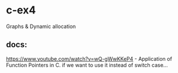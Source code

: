 # c-ex4
Graphs &amp; Dynamic allocation

## docs:
 https://www.youtube.com/watch?v=wQ-gWwKKeP4 - Application of Function Pointers in C. if we want to use it instead of switch case...

